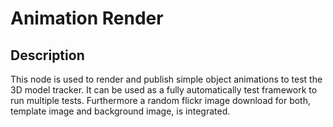 # Animation Render

## Description
This node is used to render and publish simple object animations to test the 3D model tracker.
It can be used as a fully automatically test framework to run multiple tests.
Furthermore a random flickr image download for both, template image and background image, is integrated.
